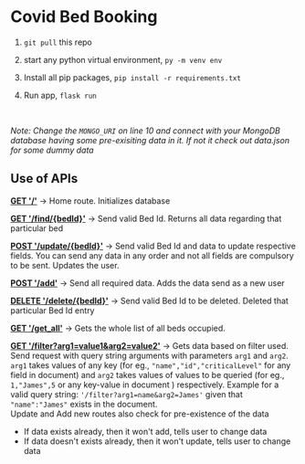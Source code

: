 # Covid Bed Booking

  

1. `git pull` this repo

2. start any python virtual environment,  ```py -m venv env```

3. Install all pip packages,  ```pip install -r requirements.txt```

4. Run app,  ```flask run```

  <br>

*Note: Change the `MONGO_URI` on line 10 and connect with your MongoDB database having some pre-exisiting data in it. If not it check out data.json for some dummy data*

  

## Use of APIs

<ins>**GET '/'**</ins> -> Home route. Initializes database

<ins>**GET '/find/{bedId}'**</ins> -> Send valid Bed Id. Returns all data regarding that particular bed

<ins>**POST '/update/{bedId}'**</ins> -> Send valid Bed Id and data to update respective fields. You can send any data in any order and not all fields are compulsory to be sent. Updates the user.

<ins>**POST '/add'**</ins> -> Send all required data. Adds the data send as a new user

<ins>**DELETE '/delete/{bedId}'**</ins> -> Send valid Bed Id to be deleted. Deleted that particular Bed Id entry

<ins>**GET '/get_all'**</ins> -> Gets the whole list of all beds occupied.

<ins>**GET '/filter?arg1=value1&arg2=value2'**</ins> -> Gets data based on filter used. Send request with query string arguments with parameters `arg1` and `arg2`. `arg1` takes values of any key (for eg., `"name","id","criticalLevel"` for any field in document) and `arg2` takes values of values to be queried (for eg., `1,"James",5` or any key-value in document ) respectively. Example for a valid query string: `'/filter?arg1=name&arg2=James'` given that `"name":"James"` exists in the document.
<br>
Update and Add new routes also check for pre-existence of the data
- If data exists already, then it won't add, tells user to change data
 - If data doesn't exists already, then it won't update, tells user to
   change data
